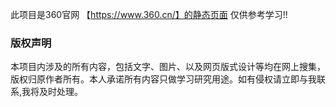 此项目是360官网 【https://www.360.cn/】的静态页面
仅供参考学习!!

### 版权声明

本项目内涉及的所有内容，包括文字、图片、以及网页版式设计等均在网上搜集，版权归原作者所有。本人承诺所有内容只做学习研究用途。如有侵权请立即与我联系,我将及时处理。